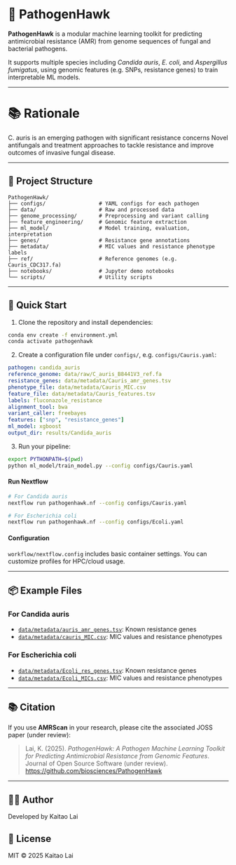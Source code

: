 # 🧠 PathogenHawk

**PathogenHawk** is a modular machine learning toolkit for predicting antimicrobial resistance (AMR) from genome sequences of fungal and bacterial pathogens.

It supports multiple species including *Candida auris*, *E. coli*, and *Aspergillus fumigatus*, using genomic features (e.g. SNPs, resistance genes) to train interpretable ML models.

---

# 📚 Rationale

C. auris is an emerging pathogen with significant resistance concerns Novel antifungals and treatment approaches to tackle resistance and improve outcomes of invasive fungal disease.

---

## 📁 Project Structure

```
PathogenHawk/
├── configs/                 # YAML configs for each pathogen
├── data/                    # Raw and processed data
├── genome_processing/       # Preprocessing and variant calling
├── feature_engineering/     # Genomic feature extraction
├── ml_model/                # Model training, evaluation, interpretation
├── genes/                   # Resistance gene annotations
├── metadata/                # MIC values and resistance phenotype labels
├── ref/                     # Reference genomes (e.g. Cauris_CDC317.fa)
├── notebooks/               # Jupyter demo notebooks
└── scripts/                 # Utility scripts
```

---

## 🚀 Quick Start

1. Clone the repository and install dependencies:

```bash
conda env create -f environment.yml
conda activate pathogenhawk
```

2. Create a configuration file under `configs/`, e.g. `configs/Cauris.yaml`:
```yaml
pathogen: candida_auris
reference_genome: data/raw/C_auris_B8441V3_ref.fa
resistance_genes: data/metadata/Cauris_amr_genes.tsv
phenotype_file: data/metadata/Cauris_MIC.csv
feature_file: data/metadata/Cauris_features.tsv
labels: fluconazole_resistance
alignment_tool: bwa
variant_caller: freebayes
features: ["snp", "resistance_genes"]
ml_model: xgboost
output_dir: results/Candida_auris
```

3. Run your pipeline:
```bash
export PYTHONPATH=$(pwd)
python ml_model/train_model.py --config configs/Cauris.yaml
```

#### Run Nextflow

```bash
# For Candida auris
nextflow run pathogenhawk.nf --config configs/Cauris.yaml

# For Escherichia coli
nextflow run pathogenhawk.nf --config configs/Ecoli.yaml
```

#### Configuration
`workflow/nextflow.config` includes basic container settings. You can customize profiles for HPC/cloud usage.

---

## 📦 Example Files

### For Candida auris

- [`data/metadata/auris_amr_genes.tsv`](data/metadata/Cauris_amr_genes.tsv): Known resistance genes
- [`data/metadata/cauris_MIC.csv`](data/metadata/Cauris_MIC.csv): MIC values and resistance phenotypes

### For Escherichia coli

- [`data/metadata/Ecoli_res_genes.tsv`](data/metadata/Ecoli_res_genes.tsv): Known resistance genes
- [`data/metadata/Ecoli_MICs.csv`](data/metadata/Ecoli_MICs.csv): MIC values and resistance phenotypes

---

## 📚 Citation

If you use **AMRScan** in your research, please cite the associated JOSS paper (under review):

> Lai, K. (2025). *PathogenHawk: A Pathogen Machine Learning Toolkit for Predicting Antimicrobial Resistance from Genomic Features*. Journal of Open Source Software (under review). https://github.com/biosciences/PathogenHawk


---

## 👩‍💻 Author

Developed by Kaitao Lai

## 🪪 License

MIT © 2025 Kaitao Lai
